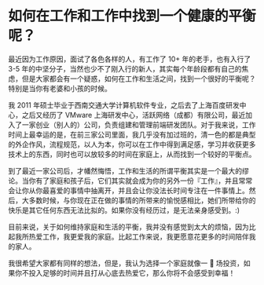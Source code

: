 # 如何在工作和工作中找到一个健康的平衡呢？

最近因为工作原因，面试了各色各样的人，有工作了 10+ 年的老手，也有入行了 3-5 年的中坚分子，当然也少不了刚入行的新人，其实每个年龄段都有自己的焦虑，但是大家都会有一个疑惑，如何在工作和生活之间，找到一个很好的平衡呢？特别是当你有老婆和小孩的时候。

我 2011 年硕士毕业于西南交通大学计算机软件专业，之后去了上海百度研发中心，之后又经历了 VMware 上海研发中心，活跃网络（成都）有限公司，最近加入了一家创业（别人的）公司，负责组建和管理前端研发团队。对于我来说，工作时间上最幸运的是，在前三家公司里面，我几乎没有加过班的，清一色的都是典型的外企作风，流程规范，以人为本，你可以在工作中得到满足感，学习并收获更多技术上的东西，同时也可以放较多的时间在家庭上，从而找到一个较好的平衡点。

到了最近一家公司后，才幡然悔悟，工作和生活的所谓平衡其实是一个最大的缪论。当你有了家庭和孩子后，它们其实就会成为你的另外一份『工作』，并且常常会让你从你最喜爱的事情中抽离开，并且会让你没法长时间专注在一件事情上。然后，大多数时候，与你现在正在做的事情的所带来的愉悦感相比，她们所带给你的快乐是其它任何东西无法比拟的。如果你没有经历过，是无法亲身感受到。:)

目前来说，关于如何维持家庭和生活的平衡，我并没有感觉到太大的烦恼，因为比起我所热爱工作，我更爱我的家庭。比起工作来说，我更愿意花更多的时间陪伴我的家人。

我很希望大家都有同样的想法，但是，我认为选择一个家庭就像一  场投资，如果你不投入足够的时间并且打从心底去热爱它，那么你将不会感受到幸福！
